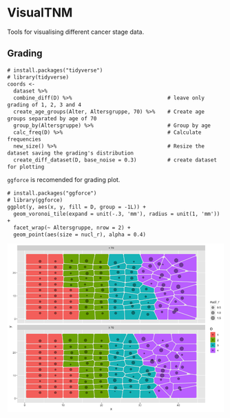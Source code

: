 # VisualTNM
Tools for visualising different cancer stage data.

## Grading
```
# install.packages("tidyverse")
# library(tidyverse)
coords <-
  dataset %>% 
  combine_diff(D) %>%                               # leave only grading of 1, 2, 3 and 4
  create_age_groups(Alter, Altersgruppe, 70) %>%    # Create age groups separated by age of 70
  group_by(Altersgruppe) %>%                        # Group by age
  calc_freq(D) %>%                                  # Calculate frequencies
  new_size() %>%                                    # Resize the dataset saving the grading's distribution
  create_diff_dataset(D, base_noise = 0.3)          # create dataset for plotting
```

`ggforce` is recomended for grading plot.
```
# install.packages("ggforce")
# library(ggforce)
ggplot(y, aes(x, y, fill = D, group = -1L)) + 
  geom_voronoi_tile(expand = unit(-.3, 'mm'), radius = unit(1, 'mm')) + 
  facet_wrap(~ Altersgruppe, nrow = 2) + 
  geom_point(aes(size = nucl_r), alpha = 0.4)
```
![Grading plot](pics/Grading.png?raw=true "Title")

